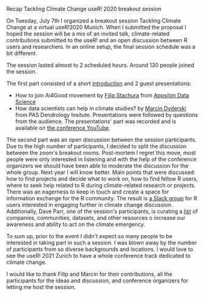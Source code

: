 Recap Tackling Climate Change useR! 2020 breakout session

On Tuesday, July 7th I organized a breakout session Tackling Climate Change at a virtual useR!2020 Munich.
When I submitted the proposal I hoped the session will be a mix of an invited talk, climate-related contributions submitted to the useR! and an open discussion
between R users and researchers. In an online setup, the final session schedule was a bit different.

The session lasted almost to 2 scheduled hours. Around 130 people joined the session.

The first part consisted of a short [introduction](https://github.com/olgamie/user2020_tackling_climate_change/tree/master) and 2 guest presentations:

* How to join Ai4Good movement by [Filip Stachura](https://twitter.com/filipstachura?lang=en) from [Appsilon Data Science](https://appsilon.com/ai-for-good/)
* How data scientists can help in climate studies? by [Marcin Dyderski](https://twitter.com/mkdyderski?lang=en) from PAS Dendrology Insitute.
Presentations were followed by questions from the audience.
The presentations' part was recorded and is available on [the conference YouTube](https://www.youtube.com/watch?v=Wzmj0cFLfic&feature=emb_logo).

The second part was an open discussion between the session participants. Due to the high number of participants, I decided to split the discussion between the zoom's breakout rooms. Post-mortem I regret this move, most people were only interested in listening and with the help of the conference organizers we should have been able to moderate the discussion for the whole group. Next year I will know better.
Main points that were discussed: how to find projects and decide what to work on, how to find fellow R users, where to seek help related to R during climate-related research or projects. There was an eagerness to keep in touch and create a space for information exchange for the R community. The result is [a Slack group](https://userstackling-uny5880.slack.com/join/shared_invite/zt-fkocefo6-kkRLrPqPI5WQR5P~HLdm9A#/) for R users interested in engaging further in climate change discussion. Additionally, Dave Parr, one of the session's participants, is curating a [list](https://github.com/DaveParr/awesome-climate-data) of companies, communities, datasets, and other resources o increase our awareness and ability to act on the climate emergency.

To sum up, prior to the event I didn't expect so many people to be interested in taking part in such a session. I was blown away by the number of participants from so diverse backgrounds and locations. I would love to see the useR! 2021 Zurich to have a whole conference track dedicated to climate change.

I would like to thank Filip and Marcin for their contributions, all the participants for the ideas and discussion, and conference organizers for letting me host the session.
